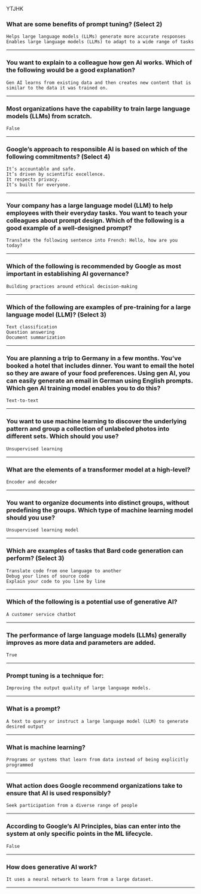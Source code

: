 YTJHK
### What are some benefits of prompt tuning? (Select 2)
```Helps large language models (LLMs) generate more accurate responses``` <br>
```Enables large language models (LLMs) to adapt to a wide range of tasks``` 
____
### You want to explain to a colleague how gen AI works. Which of the following would be a good explanation?
```Gen AI learns from existing data and then creates new content that is similar to the data it was trained on.```
____
### Most organizations have the capability to train large language models (LLMs) from scratch.
```False```
____
### Google’s approach to responsible AI is based on which of the following commitments? (Select 4)
```It’s accountable and safe.``` <br>
```It’s driven by scientific excellence.``` <br>
```It respects privacy.``` <br>
```It’s built for everyone.```
____
### Your company has a large language model (LLM) to help employees with their everyday tasks. You want to teach your colleagues about prompt design. Which of the following is a good example of a well-designed prompt?
```Translate the following sentence into French: Hello, how are you today?```
____
### Which of the following is recommended by Google as most important in establishing AI governance?
```Building practices around ethical decision-making```
____
### Which of the following are examples of pre-training for a large language model (LLM)? (Select 3)
```Text classification``` <br>
```Question answering``` <br>
```Document summarization```
____
### You are planning a trip to Germany in a few months. You’ve booked a hotel that includes dinner. You want to email the hotel so they are aware of your food preferences. Using gen AI, you can easily generate an email in German using English prompts. Which gen AI training model enables you to do this?
```Text-to-text```
____
### You want to use machine learning to discover the underlying pattern and group a collection of unlabeled photos into different sets. Which should you use?
```Unsupervised learning```
____
### What are the elements of a transformer model at a high-level?
```Encoder and decoder```
____
### You want to organize documents into distinct groups, without predefining the groups. Which type of machine learning model should you use?
```Unsupervised learning model```
____
### Which are examples of tasks that Bard code generation can perform? (Select 3)
```Translate code from one language to another``` <br>
```Debug your lines of source code``` <br>
```Explain your code to you line by line```
____
### Which of the following is a potential use of generative AI?
```A customer service chatbot```
____
### The performance of large language models (LLMs) generally improves as more data and parameters are added.
```True```
____
### Prompt tuning is a technique for:
```Improving the output quality of large language models.```
____
### What is a prompt?
```A text to query or instruct a large language model (LLM) to generate desired output```
____
### What is machine learning?
```Programs or systems that learn from data instead of being explicitly programmed```
____
### What action does Google recommend organizations take to ensure that AI is used responsibly?
```Seek participation from a diverse range of people```
____
### According to Google’s AI Principles, bias can enter into the system at only specific points in the ML lifecycle.
```False```
____
### How does generative AI work?
```It uses a neural network to learn from a large dataset.```
____
